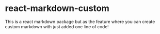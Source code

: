 # react-markdown-custom
 This is a react markdown package but as the feature where you can create custom markdown with just added one line of code!
